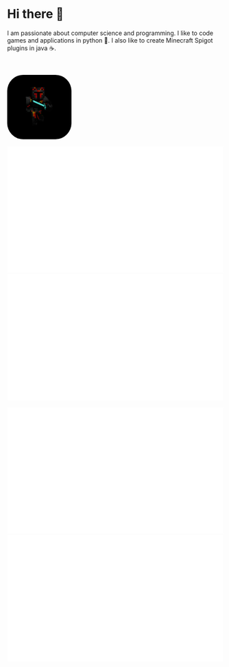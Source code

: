 # Hi there 👋
I am passionate about computer science and programming. I like to code games and applications in python 🐍. I also like to create Minecraft Spigot plugins in java ☕️.

<br><br>
<img src="/avatar.jpg" alt="avatar" style="height: 150px; width: 150px; border-radius:25%"/>

![](https://raw.githubusercontent.com/gab4000/github-stats/master/generated/overview.svg#gh-dark-mode-only)
![](https://raw.githubusercontent.com/gab4000/github-stats/master/generated/overview.svg#gh-light-mode-only)

![](https://raw.githubusercontent.com/gab4000/github-stats/master/generated/languages.svg#gh-dark-mode-only)
![](https://raw.githubusercontent.com/gab4000/github-stats/master/generated/languages.svg#gh-light-mode-only)

<!--
**gab4000/gab4000** is a ✨ _special_ ✨ repository because its `README.md` (this file) appears on your GitHub profile.

Here are some ideas to get you started:

- 🔭 I’m currently working on ...
- 🌱 I’m currently learning ...
- 👯 I’m looking to collaborate on ...
- 🤔 I’m looking for help with ...
- 💬 Ask me about ...
- 📫 How to reach me: ...
- 😄 Pronouns: ...
- ⚡ Fun fact: ...
-->

